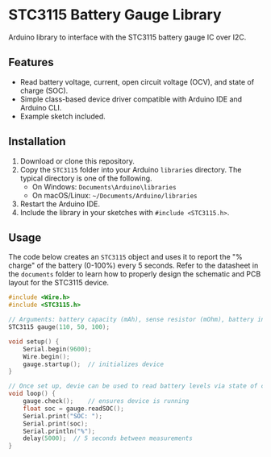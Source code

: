 # STC3115 Battery Gauge Library

Arduino library to interface with the STC3115 battery gauge IC over I2C.

## Features

- Read battery voltage, current, open circuit voltage (OCV), and state of charge (SOC).
- Simple class-based device driver compatible with Arduino IDE and Arduino CLI.
- Example sketch included.

## Installation

1. Download or clone this repository.
2. Copy the `STC3115` folder into your Arduino `libraries` directory. The typical directory is one of the following.
   - On Windows: `Documents\Arduino\libraries`
   - On macOS/Linux: `~/Documents/Arduino/libraries`
3. Restart the Arduino IDE.
4. Include the library in your sketches with `#include <STC3115.h>`.

## Usage

The code below creates an `STC3115` object and uses it to report the "% charge" of the battery (0-100%) every 5 seconds. 
Refer to the datasheet in the `documents` folder to learn how to properly design the schematic and PCB layout for the STC3115 device.

```cpp
#include <Wire.h>
#include <STC3115.h>

// Arguments: battery capacity (mAh), sense resistor (mOhm), battery internal resistance (mOhm)
STC3115 gauge(110, 50, 100); 

void setup() {
    Serial.begin(9600);
    Wire.begin();
    gauge.startup();  // initializes device
}

// Once set up, devie can be used to read battery levels via state of charge (SOC)
void loop() {
    gauge.check();    // ensures device is running
    float soc = gauge.readSOC();
    Serial.print("SOC: ");
    Serial.print(soc);
    Serial.println("%");
    delay(5000);  // 5 seconds between measurements
}
```

